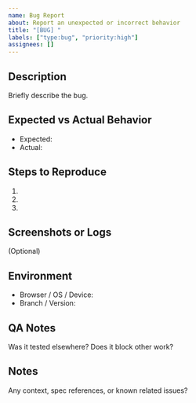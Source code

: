 ```yaml
---
name: Bug Report
about: Report an unexpected or incorrect behavior
title: "[BUG] "
labels: ["type:bug", "priority:high"]
assignees: []
---
```


## Description

Briefly describe the bug.

## Expected vs Actual Behavior

- Expected:
- Actual:

## Steps to Reproduce

1. 
2. 
3. 

## Screenshots or Logs

(Optional)

## Environment

- Browser / OS / Device:
- Branch / Version:

## QA Notes

Was it tested elsewhere? Does it block other work?

## Notes

Any context, spec references, or known related issues?
